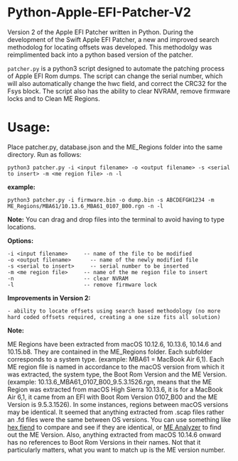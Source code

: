 # Python-Apple-EFI-Patcher-V2
Version 2 of the Apple EFI Patcher written in Python. During the development of the Swift Apple EFI Patcher, a new and improved search methodolog for locating offsets was developed. This methodolgy was reimplimented back into a python based version of the patcher.

`patcher.py` is a python3 script designed to automate the patching process of Apple EFI Rom dumps. The script can change the serial number, which will also automatically change the hwc field, and correct the CRC32 for the Fsys block. The script also has the ability to clear NVRAM, remove firmware locks and to Clean ME Regions.

# Usage:
Place patcher.py, database.json and the ME_Regions folder into the same directory. Run as follows:

```
python3 patcher.py -i <input filename> -o <output filename> -s <serial to insert> -m <me region file> -n -l
```

__example:__ 
```
python3 patcher.py -i firmware.bin -o dump.bin -s ABCDEFGH1234 -m ME_Regions/MBA61/10.13.6_MBA61_0107_B00.rgn -n -l
```

__Note:__ You can drag and drop files into the terminal to avoid having to type locations.

__Options:__
```
-i <input filename>     -- name of the file to be modified
-o <output filename>	  -- name of the newly modified file
-s <serial to insert>	  -- serial number to be inserted
-m <me region file>     -- name of the me region file to insert
-n                      -- clear NVRAM
-l                      -- remove firmware lock
```

__Improvements in Version 2:__
```
- ability to locate offsets using search based methodology (no more hard coded offsets required, creating a one size fits all solution)
```
__Note:__ 

ME Regions have been extracted from macOS 10.12.6, 10.13.6, 10.14.6 and 10.15.b8. They are contained in the ME_Regions folder. Each subfolder corresponds to a system type. (example: MBA61 = MacBook Air 6,1). Each ME region file is named in accordance to the macOS version from which it was extracted, the system type, the Boot Rom Version and the ME Version. (example: 10.13.6_MBA61_0107_B00_9.5.3.1526.rgn, means that the ME Region was extracted from macOS High Sierra 10.13.6, it is for a MacBook Air 6,1, it came from an EFI with Boot Rom Version 0107_B00 and the ME Version is 9.5.3.1526). In some instances, regions between macOS versions may be identical. It seemed that anything extracted from .scap files rather an .fd files were the same between OS versions. You can use something like <a href="https://ridiculousfish.com/hexfiend/">hex fiend</a> to compare and see if they are identical, or <a href="https://github.com/platomav/MEAnalyzer">ME Analyzer</a> to find out the ME Version. Also, anything extracted from macOS 10.14.6 onward has no references to Boot Rom Versions in their names. Not that it particularly matters, what you want to match up is the ME version number.
